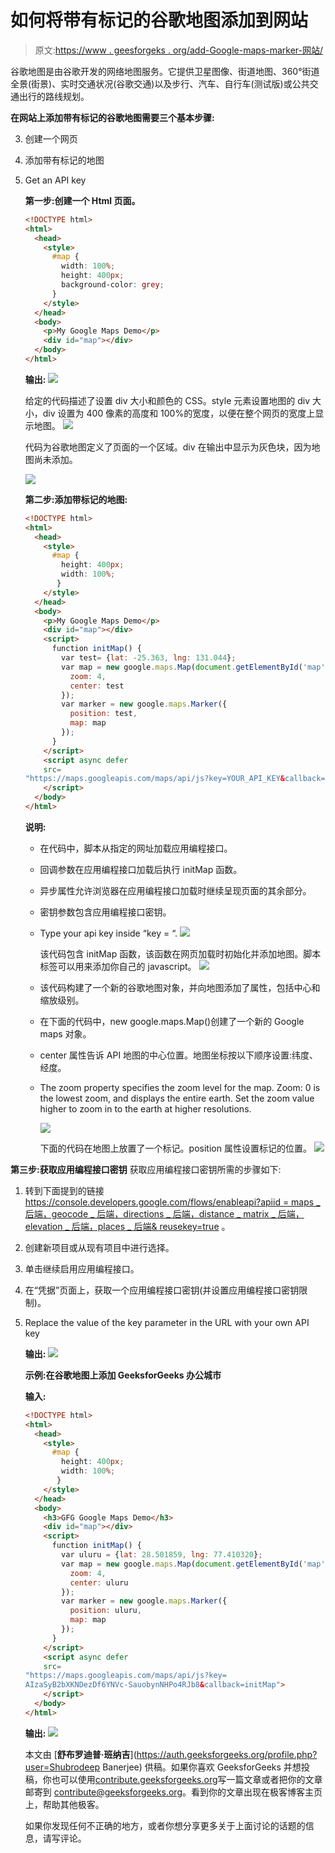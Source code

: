 # 如何将带有标记的谷歌地图添加到网站

> 原文:[https://www . geesforgeks . org/add-Google-maps-marker-网站/](https://www.geeksforgeeks.org/add-google-maps-marker-website/)

谷歌地图是由谷歌开发的网络地图服务。它提供卫星图像、街道地图、360°街道全景(街景)、实时交通状况(谷歌交通)以及步行、汽车、自行车(测试版)或公共交通出行的路线规划。

**在网站上添加带有标记的谷歌地图需要三个基本步骤:**

3.  创建一个网页
4.  添加带有标记的地图
5.  Get an API key

    **第一步:创建一个 Html 页面。**

    ```html
    <!DOCTYPE html>
    <html>
      <head>
        <style>
          #map {
            width: 100%;
            height: 400px;
            background-color: grey;
          }
        </style>
      </head>
      <body>
        <p>My Google Maps Demo</p>
        <div id="map"></div>
      </body>
    </html>
    ```

    **输出:**
    ![](img/2433e1cf95d3c81191c6d1465c1688c8.png)

    给定的代码描述了设置 div 大小和颜色的 CSS。style 元素设置地图的 div 大小，div 设置为 400 像素的高度和 100%的宽度，以便在整个网页的宽度上显示地图。
    ![](img/cd5552cbc3a7f351d279fdd5df5f99c5.png)

    代码为谷歌地图定义了页面的一个区域。div 在输出中显示为灰色块，因为地图尚未添加。

    ![](img/2d12e847610f21ef5cb3f684280869fa.png)

    **第二步:添加带标记的地图:**

    ```html
    <!DOCTYPE html>
    <html>
      <head>
        <style>
          #map {
            height: 400px;
            width: 100%;
           }
        </style>
      </head>
      <body>
        <p>My Google Maps Demo</p>
        <div id="map"></div>
        <script>
          function initMap() {
            var test= {lat: -25.363, lng: 131.044};
            var map = new google.maps.Map(document.getElementById('map'), {
              zoom: 4,
              center: test
            });
            var marker = new google.maps.Marker({
              position: test,
              map: map
            });
          }
        </script>
        <script async defer
        src=
    "https://maps.googleapis.com/maps/api/js?key=YOUR_API_KEY&callback=initMap">
        </script>
      </body>
    </html>
    ```

    **说明:**

    *   在代码中，脚本从指定的网址加载应用编程接口。
    *   回调参数在应用编程接口加载后执行 initMap 函数。
    *   异步属性允许浏览器在应用编程接口加载时继续呈现页面的其余部分。
    *   密钥参数包含应用编程接口密钥。
    *   Type your api key inside “key = “.
        ![](img/2d9f452419087bbdc6133ed63f95cf97.png)

        该代码包含 initMap 函数，该函数在网页加载时初始化并添加地图。脚本标签可以用来添加你自己的 javascript。
        ![](img/bdf5d22fc9526f9bd6b69304d5484a9b.png)

    *   该代码构建了一个新的谷歌地图对象，并向地图添加了属性，包括中心和缩放级别。
    *   在下面的代码中，new google.maps.Map()创建了一个新的 Google maps 对象。
    *   center 属性告诉 API 地图的中心位置。地图坐标按以下顺序设置:纬度、经度。
    *   The zoom property specifies the zoom level for the map. Zoom: 0 is the lowest zoom, and displays the entire earth. Set the zoom value higher to zoom in to the earth at higher resolutions.

        ![](img/49c4c194502347214381a7dc42bf40b4.png)

        下面的代码在地图上放置了一个标记。position 属性设置标记的位置。
        ![](img/6fe7e2c2049aa4ce9c5f896131904adf.png)

**第三步:获取应用编程接口密钥**
获取应用编程接口密钥所需的步骤如下:

1.  转到下面提到的链接
    [https://console.developers.google.com/flows/enableapi?apiid = maps _ 后端，geocode _ 后端，directions _ 后端，distance _ matrix _ 后端，elevation _ 后端，places _ 后端& reusekey=true](https://console.developers.google.com/flows/enableapi?apiid=maps_backend,geocoding_backend,directions_backend,distance_matrix_backend,elevation_backend,places_backend&reusekey=true) 。
2.  创建新项目或从现有项目中进行选择。
3.  单击继续启用应用编程接口。
4.  在“凭据”页面上，获取一个应用编程接口密钥(并设置应用编程接口密钥限制)。
5.  Replace the value of the key parameter in the URL with your own API key

    **输出:**
    ![](img/b4c2cb12669c7000b9dc4e52b9cb3951.png)

    **示例:在谷歌地图上添加 GeeksforGeeks 办公城市**

    **输入:**

    ```html
    <!DOCTYPE html>
    <html>
      <head>
        <style>
          #map {
            height: 400px;
            width: 100%;
           }
        </style>
      </head>
      <body>
        <h3>GFG Google Maps Demo</h3>
        <div id="map"></div>
        <script>
          function initMap() {
            var uluru = {lat: 28.501859, lng: 77.410320};
            var map = new google.maps.Map(document.getElementById('map'), {
              zoom: 4,
              center: uluru
            });
            var marker = new google.maps.Marker({
              position: uluru,
              map: map
            });
          }
        </script>
        <script async defer
        src=
    "https://maps.googleapis.com/maps/api/js?key=
    AIzaSyB2bXKNDezDf6YNVc-SauobynNHPo4RJb8&callback=initMap">
        </script>
      </body>
    </html>
    ```

    **输出:**
    ![](img/867c6f0eada03ddd8a4e2666b4576c1a.png)

    本文由 [**舒布罗迪普·班纳吉**](https://auth.geeksforgeeks.org/profile.php?user=Shubrodeep Banerjee) 供稿。如果你喜欢 GeeksforGeeks 并想投稿，你也可以使用[contribute.geeksforgeeks.org](http://www.contribute.geeksforgeeks.org)写一篇文章或者把你的文章邮寄到 contribute@geeksforgeeks.org。看到你的文章出现在极客博客主页上，帮助其他极客。

    如果你发现任何不正确的地方，或者你想分享更多关于上面讨论的话题的信息，请写评论。